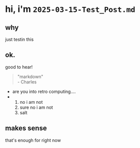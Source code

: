 # hi, i'm `2025-03-15-Test_Post.md`

## why
just testin this
## ok.
good to hear!

> "markdown"\
\- Charles

- are you into retro computing....
- 1. no i am not
  2. sure no i am not
  3. salt

## makes sense

that's enough for right now
